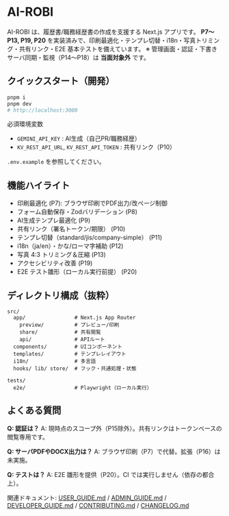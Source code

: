 # AI-ROBI

AI-ROBI は、履歴書/職務経歴書の作成を支援する Next.js アプリです。
**P7〜P13, P19, P20** を実装済みで、印刷最適化・テンプレ切替・i18n・写真トリミング・共有リンク・E2E 基本テストを備えています。
※ 管理画面・認証・下書きサーバ同期・監視（P14〜P18）は **当面対象外** です。

## クイックスタート（開発）

```bash
pnpm i
pnpm dev
# http://localhost:3000
```

必須環境変数

- `GEMINI_API_KEY` : AI生成（自己PR/職務経歴）
- `KV_REST_API_URL`, `KV_REST_API_TOKEN` : 共有リンク（P10）

`.env.example` を参照してください。

## 機能ハイライト

- 印刷最適化 (P7): ブラウザ印刷でPDF出力/改ページ制御
- フォーム自動保存・Zodバリデーション (P8)
- AI生成テンプレ最適化 (P9)
- 共有リンク（署名トークン/期限） (P10)
- テンプレ切替（standard/jis/company-simple） (P11)
- i18n（ja/en）・かな/ローマ字補助 (P12)
- 写真 4:3 トリミング＆圧縮 (P13)
- アクセシビリティ改善 (P19)
- E2E テスト雛形（ローカル実行前提） (P20)

## ディレクトリ構成（抜粋）

```
src/
  app/                # Next.js App Router
    preview/          # プレビュー/印刷
    share/            # 共有閲覧
    api/              # APIルート
  components/         # UIコンポーネント
  templates/          # テンプレレイアウト
  i18n/               # 多言語
  hooks/ lib/ store/  # フック・共通処理・状態

tests/
  e2e/                # Playwright（ローカル実行）
```

## よくある質問

**Q: 認証は？**
A: 現時点のスコープ外（P15除外）。共有リンクはトークンベースの閲覧専用です。

**Q: サーバPDFやDOCX出力は？**
A: ブラウザ印刷（P7）で代替。拡張（P16）は未実施。

**Q: テストは？**
A: E2E 雛形を提供（P20）。CI では実行しません（依存の都合上）。

関連ドキュメント: [USER_GUIDE.md](docs/USER_GUIDE.md) / [ADMIN_GUIDE.md](docs/ADMIN_GUIDE.md) / [DEVELOPER_GUIDE.md](docs/DEVELOPER_GUIDE.md) / [CONTRIBUTING.md](CONTRIBUTING.md) / [CHANGELOG.md](CHANGELOG.md)
